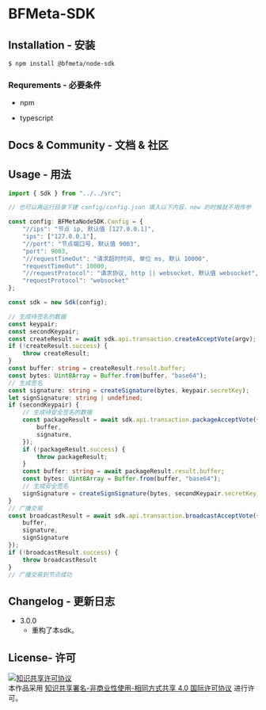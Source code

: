 # BFMeta-SDK

## Installation - 安装

 `$ npm install @bfmeta/node-sdk`

### Requrements - 必要条件

*   npm

*   typescript

## Docs & Community - 文档 & 社区

<!-- 这里写我们的社区及文档的地址 -->

## Usage - 用法

```ts
import { Sdk } from "../../src";

// 也可以再运行目录下建 config/config.json 填入以下内容，new 的时候就不用传参

const config: BFMetaNodeSDK.Config = {
    "//ips": "节点 ip, 默认值 [127.0.0.1]",
    "ips": ["127.0.0.1"],
    "//port": "节点端口号, 默认值 9003",
    "port": 9003,
    "//requestTimeOut": "请求超时时间, 单位 ms, 默认 10000",
    "requestTimeOut": 10000,
    "//requestProtocol": "请求协议, http || websocket, 默认值 websocket",
    "requestProtocol": "websocket"
};

const sdk = new Sdk(config);

// 生成待签名的数据
const keypair;
const secondKeypair;
const createResult = await sdk.api.transaction.createAcceptVote(argv);
if (!createResult.success) {
    throw createResult;
}
const buffer: string = createResult.result.buffer;
const bytes: Uint8Array = Buffer.from(buffer, "base64");
// 生成签名
const signature: string = createSignature(bytes, keypair.secretKey);
let signSignature: string | undefined;
if (secondKeypair) {
    // 生成待安全签名的数据
    const packageResult = await sdk.api.transaction.packageAcceptVote({
        buffer,
        signature,
    });
    if (!packageResult.success) {
        throw packageResult;
    }
    const buffer: string = await packageResult.result.buffer;
    const bytes: Uint8Array = Buffer.from(buffer, "base64");
    // 生成安全签名
    signSignature = createSignSignature(bytes, secondKeypair.secretKey);
}
// 广播交易
const broadcastResult = await sdk.api.transaction.broadcastAcceptVote({
    buffer,
    signature,
    signSignature
});
if (!broadcastResult.success) {
    throw broadcastResult
}
// 广播交易到节点成功
```

## Changelog - 更新日志

-   3.0.0
    - 重构了本sdk。

## License- 许可

<a rel="license" href="https://creativecommons.org/licenses/by-nc-sa/4.0/"><img alt="知识共享许可协议" style="border-width:0" src="https://i.creativecommons.org/l/by-nc-sa/4.0/88x31.png" /></a><br />本作品采用 <a rel="license" href="https://creativecommons.org/licenses/by-nc-sa/4.0/">知识共享署名-非商业性使用-相同方式共享 4.0 国际许可协议</a> 进行许可。
